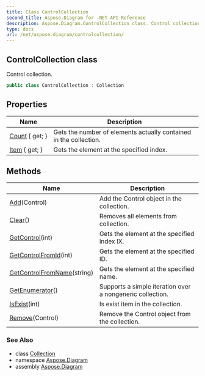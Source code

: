 ```yaml
---
title: Class ControlCollection
second_title: Aspose.Diagram for .NET API Reference
description: Aspose.Diagram.ControlCollection class. Control collection
type: docs
url: /net/aspose.diagram/controlcollection/
---
```

## ControlCollection class

Control collection.

```csharp
public class ControlCollection : Collection
```

## Properties

| Name | Description |
| --- | --- |
| [Count](../../aspose.diagram/collection/count/) { get; } | Gets the number of elements actually contained in the collection. |
| [Item](../../aspose.diagram/controlcollection/item/) { get; } | Gets the element at the specified index. |

## Methods

| Name | Description |
| --- | --- |
| [Add](../../aspose.diagram/controlcollection/add/)(Control) | Add the Control object in the collection. |
| [Clear](../../aspose.diagram/collection/clear/)() | Removes all elements from collection. |
| [GetControl](../../aspose.diagram/controlcollection/getcontrol/)(int) | Gets the element at the specified index IX. |
| [GetControlFromId](../../aspose.diagram/controlcollection/getcontrolfromid/)(int) | Gets the element at the specified ID. |
| [GetControlFromName](../../aspose.diagram/controlcollection/getcontrolfromname/)(string) | Gets the element at the specified name. |
| [GetEnumerator](../../aspose.diagram/collection/getenumerator/)() | Supports a simple iteration over a nongeneric collection. |
| [IsExist](../../aspose.diagram/collection/isexist/)(int) | Is exist item in the collection. |
| [Remove](../../aspose.diagram/controlcollection/remove/)(Control) | Remove the Control object from the collection. |

### See Also

* class [Collection](../collection/)
* namespace [Aspose.Diagram](../../aspose.diagram/)
* assembly [Aspose.Diagram](../../)



